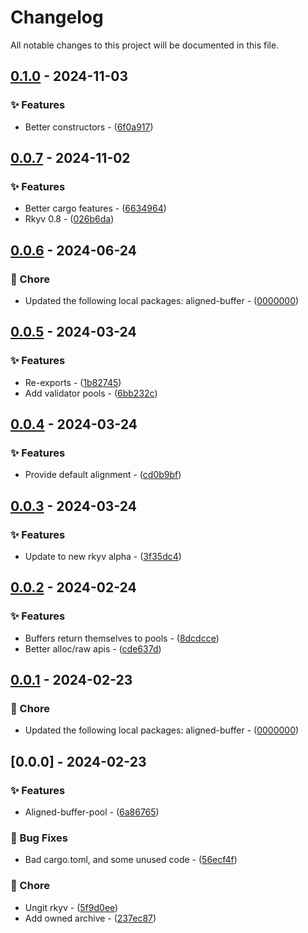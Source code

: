 # Changelog

All notable changes to this project will be documented in this file.

## [0.1.0](https://github.com/YoloDev/rstml-component/compare/0.0.7..0.1.0) - 2024-11-03

### ✨ Features

- Better constructors - ([6f0a917](https://github.com/YoloDev/rstml-component/commit/6f0a9175d1e307b3f61a9641d071560ead07edd5))

## [0.0.7](https://github.com/YoloDev/rstml-component/compare/0.0.6..0.0.7) - 2024-11-02

### ✨ Features

- Better cargo features - ([6634964](https://github.com/YoloDev/rstml-component/commit/6634964fa06e64af8011ce4c72c8d3e929b7a8a0))
- Rkyv 0.8 - ([026b6da](https://github.com/YoloDev/rstml-component/commit/026b6da2b34a666c8ee9e07d360af5632a37c3fa))

## [0.0.6](https://github.com/YoloDev/rstml-component/compare/0.0.5..0.0.6) - 2024-06-24

### 🔨 Chore

- Updated the following local packages: aligned-buffer - ([0000000](https://github.com/YoloDev/rstml-component/commit/0000000))

## [0.0.5](https://github.com/YoloDev/rstml-component/compare/0.0.4..0.0.5) - 2024-03-24

### ✨ Features

- Re-exports - ([1b82745](https://github.com/YoloDev/rstml-component/commit/1b82745f9f1ee02d23477b297633ea752303564e))
- Add validator pools - ([6bb232c](https://github.com/YoloDev/rstml-component/commit/6bb232c351f2a3f4e19fd607d20eee461c75195c))

## [0.0.4](https://github.com/YoloDev/rstml-component/compare/0.0.3..0.0.4) - 2024-03-24

### ✨ Features

- Provide default alignment - ([cd0b9bf](https://github.com/YoloDev/rstml-component/commit/cd0b9bfe0ef2778759e273633747984d5ec36399))

## [0.0.3](https://github.com/YoloDev/rstml-component/compare/0.0.2..0.0.3) - 2024-03-24

### ✨ Features

- Update to new rkyv alpha - ([3f35dc4](https://github.com/YoloDev/rstml-component/commit/3f35dc4bf062dbd33e32666495ae0fa167ba76ce))

## [0.0.2](https://github.com/YoloDev/rstml-component/compare/0.0.1..0.0.2) - 2024-02-24

### ✨ Features

- Buffers return themselves to pools - ([8dcdcce](https://github.com/YoloDev/rstml-component/commit/8dcdcce7c42fa2c1153b29c5b039a412a21a1273))
- Better alloc/raw apis - ([cde637d](https://github.com/YoloDev/rstml-component/commit/cde637d3e4caf95a45302b44439dc06deb388f4b))

## [0.0.1](https://github.com/YoloDev/rstml-component/compare/0.0.0..0.0.1) - 2024-02-23

### 🔨 Chore

- Updated the following local packages: aligned-buffer - ([0000000](https://github.com/YoloDev/rstml-component/commit/0000000))

## [0.0.0] - 2024-02-23

### ✨ Features

- Aligned-buffer-pool - ([6a86765](https://github.com/YoloDev/rstml-component/commit/6a86765cc665c1c9749c895d394ebd5bb9627fb8))

### 🐛 Bug Fixes

- Bad cargo.toml, and some unused code - ([56ecf4f](https://github.com/YoloDev/rstml-component/commit/56ecf4fdb27c9d9be3c4734bd0b4c6f8e3ea5c97))

### 🔨 Chore

- Ungit rkyv - ([5f9d0ee](https://github.com/YoloDev/rstml-component/commit/5f9d0eefab191d2be3f16106d9987bb21a3f3f89))
- Add owned archive - ([237ec87](https://github.com/YoloDev/rstml-component/commit/237ec8798cafb89e84a00528db25d33db92848cb))

